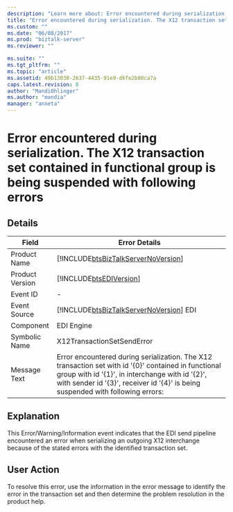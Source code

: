 ```yaml
---
description: "Learn more about: Error encountered during serialization. The X12 transaction set contained in functional group is being suspended with following errors"
title: "Error encountered during serialization. The X12 transaction set contained in functional group is being suspended with following errors | Microsoft Docs"
ms.custom: ""
ms.date: "06/08/2017"
ms.prod: "biztalk-server"
ms.reviewer: ""

ms.suite: ""
ms.tgt_pltfrm: ""
ms.topic: "article"
ms.assetid: 49b13038-2637-4435-91e9-d6fe2b80ca7a
caps.latest.revision: 8
author: "MandiOhlinger"
ms.author: "mandia"
manager: "anneta"
---
```

# Error encountered during serialization. The X12 transaction set contained in functional group is being suspended with following errors
## Details  
  
|     Field            |     Error Details                                                                                                                                                                                                                                       |
|-----------------|--------------------------------------------------------------------------------------------------------------------------------------------------------------------------------------------------------------------------------------------|
|  Product Name   |                                                                             [!INCLUDE[btsBizTalkServerNoVersion](../includes/btsbiztalkservernoversion-md.md)]                                                                             |
| Product Version |                                                                                         [!INCLUDE[btsEDIVersion](../includes/btsediversion-md.md)]                                                                                         |
|    Event ID     |                                                                                                                     -                                                                                                                      |
|  Event Source   |                                                                           [!INCLUDE[btsBizTalkServerNoVersion](../includes/btsbiztalkservernoversion-md.md)] EDI                                                                           |
|    Component    |                                                                                                                 EDI Engine                                                                                                                 |
|  Symbolic Name  |                                                                                                         X12TransactionSetSendError                                                                                                         |
|  Message Text   | Error encountered during serialization. The X12 transaction set with id '{0}' contained in functional group with id '{1}', in interchange with id '{2}', with sender id '{3}', receiver id '{4}' is being suspended with following errors: |
  
## Explanation  
 This Error/Warning/Information event indicates that the EDI send pipeline encountered an error when serializing an outgoing X12 interchange because of the stated errors with the identified transaction set.  
  
## User Action  
 To resolve this error, use the information in the error message to identify the error in the transaction set and then determine the problem resolution in the product help.
